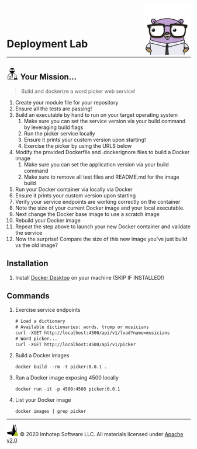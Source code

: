 <img src="../../assets/gophernand.png" align="right" width="128" height="auto"/>

<br/>
<br/>
<br/>


# Deployment Lab

---
## <img src="../../assets/lab.png" width="auto" height="32"/> Your Mission...

> Build and dockerize a word picker web service!

1. Create your module file for your repository
1. Ensure all the tests are passing!
2. Build an executable by hand to run on your target operating system
   1. Make sure you can set the service version via your build command by leveraging build flags
   2. Run the picker service locally
   3. Ensure it prints your custom version upon starting!
   4. Exercise the picker by using the URLS below
3. Modify the provided Dockerfile and .dockerignore files to build a Docker image
   1. Make sure you can set the application version via your build command
   2. Make sure to remove all test files and README.md for the image build
4. Run your Docker container via locally via Docker
5. Ensure it prints your custom version upon starting
6. Verify your service endpoints are working correctly on the container
7. Note the size of your current Docker image and your local executable.
8. Next change the Docker base image to use a scratch image
9. Rebuild your Docker image
10. Repeat the step above to launch your new Docker container and validate the
    service
11. Now the surprise!
    Compare the size of this new image you've just build vs the old image?


## Installation

1. Install [Docker Desktop](https://www.docker.com/products/docker-desktop) on your machine (SKIP IF INSTALLED!)

## Commands

1. Exercise service endpoints

   ```shell
   # Load a dictionary
   # Available dictionaries: words, trump or musicians
   curl -XGET http://localhost:4500/api/v1/load?name=musicians
   # Word picker...
   curl -XGET http://localhost:4500/api/v1/picker
   ```

1. Build a Docker images

   ```shell
   docker build --rm -t picker:0.0.1 .
   ```

1. Run a Docker image exposing 4500 locally

   ```shell
   docker run -it -p 4500:4500 picker:0.0.1
   ```

1. List your Docker image

   ```shell
   docker images | grep picker
   ```

---
<img src="../../assets/imhotep_logo.png" width="32" height="auto"/> © 2020 Imhotep Software LLC.
All materials licensed under [Apache v2.0](http://www.apache.org/licenses/LICENSE-2.0)